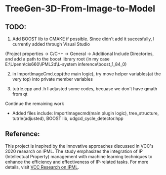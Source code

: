 # TreeGen-3D-From-Image-to-Model

## TODO:
1. Add BOOST lib to CMAKE if possible. Since didn't add it succesfully, I currently added through Visual Studio

(Project properties → C/C++ → General → Additional Include Directories, and add a path to the boost library root (in my case E:\Upenn\cis660\IPML2d\L-system inference\boost_1_84_0)

2. in ImportImageCmd.cpp(the main logic), try move helper variables(at the very top) into private member variables

3. tutrle.cpp and .h I adjusted some codes, becuase we don't have qmath from qt

Continue the remaining work

* Added files include: ImportImagecmd(main plugin logic), tree_structure, tutrle(adjusted), BOOST lib, udgcd_cycle_detector.hpp


## Reference:
This project is inspired by the innovative approaches discussed in VCC's 2020 research on IPML. The study emphasizes the integration of IP (Intellectual Property) management with machine learning techniques to enhance the efficiency and effectiveness of IP-related tasks. For more details, visit [VCC Research on IPML](https://vcc.tech/research/2020/IPML).
